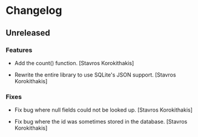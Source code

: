 # Changelog


## Unreleased

### Features

* Add the count() function. [Stavros Korokithakis]

* Rewrite the entire library to use SQLite's JSON support. [Stavros Korokithakis]

### Fixes

* Fix bug where null fields could not be looked up. [Stavros Korokithakis]

* Fix bug where the id was sometimes stored in the database. [Stavros Korokithakis]


